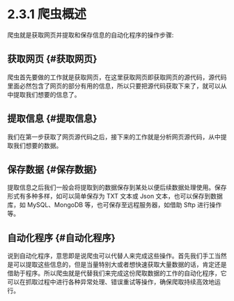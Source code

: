 # 2.3.1 爬虫概述

爬虫就是获取网页并提取和保存信息的自动化程序的操作步骤:

## 获取网页 {#获取网页}

爬虫首先要做的工作就是获取网页，在这里获取网页即获取网页的源代码，源代码里面必然包含了网页的部分有用的信息，所以只要把源代码获取下来了，就可以从中提取我们想要的信息了。

## 提取信息 {#提取信息}

我们在第一步获取了网页源代码之后，接下来的工作就是分析网页源代码，从中提取我们想要的数据。

## 保存数据 {#保存数据}

提取信息之后我们一般会将提取到的数据保存到某处以便后续数据处理使用。保存形式有多种多样，如可以简单保存为 TXT 文本或 Json 文本，也可以保存到数据库，如 MySQL、MongoDB 等，也可保存至远程服务器，如借助 Sftp 进行操作等。

## 自动化程序 {#自动化程序}

说到自动化程序，意思即是说爬虫可以代替人来完成这些操作。首先我们手工当然是可以提取这些信息的，但是当量特别大或者想快速获取大量数据的话，肯定还是借助于程序。所以爬虫就是代替我们来完成这份爬取数据的工作的自动化程序，它可以在抓取过程中进行各种异常处理、错误重试等操作，确保爬取持续高效地运行。

